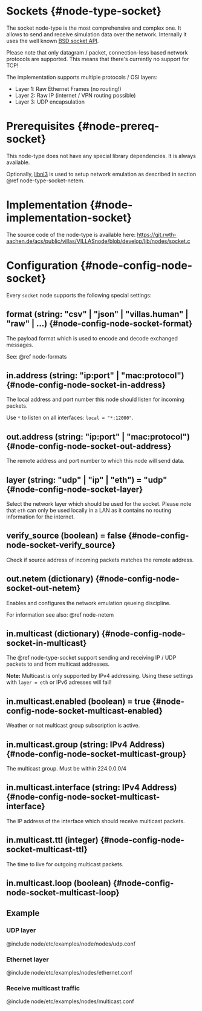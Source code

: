 # Sockets {#node-type-socket}

The socket node-type is the most comprehensive and complex one.
It allows to send and receive simulation data over the network.
Internally it uses the well known [BSD socket API](https://en.wikipedia.org/wiki/Berkeley_sockets).

Please note that only datagram / packet, connection-less based network protocols are supported.
This means that there's currently no support for TCP!

The implementation supports multiple protocols / OSI layers:

 - Layer 1: Raw Ethernet Frames (no routing!)
 - Layer 2: Raw IP (internet / VPN routing possible)
 - Layer 3: UDP encapsulation

# Prerequisites {#node-prereq-socket}

This node-type does not have any special library dependencies. It is always available.

Optionally, [libnl3](http://www.infradead.org/~tgr/libnl/) is used to setup network emulation as described in section @ref node-type-socket-netem.

# Implementation {#node-implementation-socket}

The source code of the node-type is available here:
https://git.rwth-aachen.de/acs/public/villas/VILLASnode/blob/develop/lib/nodes/socket.c

# Configuration {#node-config-node-socket}

Every `socket` node supports the following special settings:

## format (string: "csv" | "json" | "villas.human" | "raw" | ...) {#node-config-node-socket-format}

The payload format which is used to encode and decode exchanged messages.

See: @ref node-formats

## in.address (string: "ip:port" | "mac:protocol") {#node-config-node-socket-in-address}

The local address and port number this node should listen for incoming packets.

Use `*` to listen on all interfaces: `local = "*:12000"`.

## out.address (string: "ip:port" | "mac:protocol") {#node-config-node-socket-out-address}

The remote address and port number to which this node will send data.

## layer (string: "udp" | "ip" | "eth") = "udp" {#node-config-node-socket-layer}

Select the network layer which should be used for the socket. Please note that `eth` can only be used locally in a LAN as it contains no routing information for the internet.

## verify_source (boolean) = false {#node-config-node-socket-verify_source}

Check if source address of incoming packets matches the remote address.

## out.netem (dictionary) {#node-config-node-socket-out-netem}

Enables and configures the network emulation qeueing discipline.

For information see also: @ref node-netem

## in.multicast (dictionary) {#node-config-node-socket-in-multicast}

The @ref node-type-socket support sending and receiving IP / UDP packets to and from multicast addresses.

**Note:** Multicast is only supported by IPv4 addressing. Using these settings with `layer = eth` or IPv6 adresses will fail!

## in.multicast.enabled (boolean) = true {#node-config-node-socket-multicast-enabled}

Weather or not multicast group subscription is active.

## in.multicast.group (string: IPv4 Address) {#node-config-node-socket-multicast-group}

The multicast group. Must be within 224.0.0.0/4

## in.multicast.interface (string: IPv4 Address) {#node-config-node-socket-multicast-interface}

The IP address of the interface which should receive multicast packets.

## in.multicast.ttl (integer) {#node-config-node-socket-multicast-ttl}

The time to live for outgoing multicast packets.

## in.multicast.loop (boolean) {#node-config-node-socket-multicast-loop}

## Example

### UDP layer
@include node/etc/examples/node/nodes/udp.conf

### Ethernet layer
@include node/etc/examples/nodes/ethernet.conf

### Receive multicast traffic
@include node/etc/examples/nodes/multicast.conf
